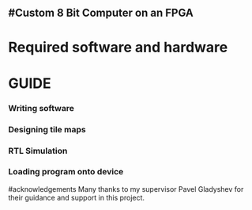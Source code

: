 #Custom 8 Bit Computer on an FPGA
-

# Required software and hardware


# GUIDE
### Writing software


### Designing tile maps

### RTL Simulation

### Loading program onto device




#acknowledgements
Many thanks to my supervisor Pavel Gladyshev for their guidance and support in this project.
